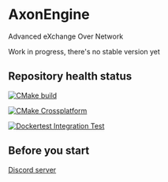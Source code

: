 # AxonEngine

Advanced eXchange Over Network

Work in progress, there's no stable version yet

## Repository health status

[![CMake build](https://github.com/kbrddestroyer/AxonEngine/actions/workflows/cmake-project.yml/badge.svg)](https://github.com/kbrddestroyer/AxonEngine/actions/workflows/cmake-project.yml)

[![CMake Crossplatform](https://github.com/kbrddestroyer/AxonEngine/actions/workflows/cmake-multi-platform.yml/badge.svg)](https://github.com/kbrddestroyer/AxonEngine/actions/workflows/cmake-multi-platform.yml)

[![Dockertest Integration Test](https://github.com/kbrddestroyer/AxonEngine/actions/workflows/dockertest.yml/badge.svg?branch=main&event=workflow_dispatch)](https://github.com/kbrddestroyer/AxonEngine/actions/workflows/dockertest.yml)

## Before you start

[Discord server](https://discord.gg/FQvZhSeHrr)
